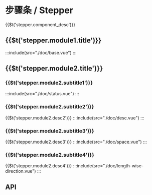 # 步骤条 / Stepper

<span>{{$t('stepper.component_desc')}}</span>

## <span>{{$t('stepper.module1.title')}}</span>

:::include(src="./doc/base.vue")
:::

## <span>{{$t('stepper.module2.title')}}</span>

### <span>{{$t('stepper.module2.subtitle1')}}</span>

:::include(src="./doc/status.vue")
:::

### <span>{{$t('stepper.module2.subtitle2')}}</span>

<span>{{$t('stepper.module2.desc2')}}</span>
:::include(src="./doc/desc.vue")
:::

### <span>{{$t('stepper.module2.subtitle3')}}</span>

<span>{{$t('stepper.module2.desc3')}}</span>
:::include(src="./doc/space.vue")
:::

### <span>{{$t('stepper.module2.subtitle4')}}</span>

<span>{{$t('stepper.module2.desc4')}}</span>
:::include(src="./doc/length-wise-direction.vue")
:::

## API

<api-doc name="Stepper" :doc="require('./api.json')"></api-doc>
<api-doc name="Step" :doc="require('./../step/api.json')"></api-doc>
